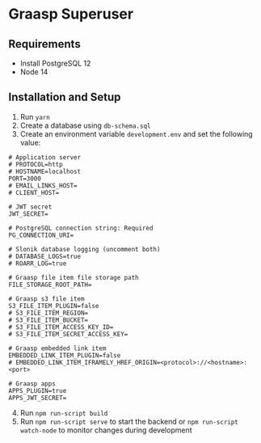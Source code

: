 # Graasp Superuser
## Requirements

* Install PostgreSQL 12
* Node 14

## Installation and Setup

1. Run `yarn`
2. Create a database using `db-schema.sql`
3. Create an environment variable `development.env` and set the following value:
```
# Application server
# PROTOCOL=http
# HOSTNAME=localhost
PORT=3000
# EMAIL_LINKS_HOST=
# CLIENT_HOST=

# JWT secret
JWT_SECRET=

# PostgreSQL connection string: Required
PG_CONNECTION_URI= 

# Slonik database logging (uncomment both)
# DATABASE_LOGS=true
# ROARR_LOG=true

# Graasp file item file storage path
FILE_STORAGE_ROOT_PATH=

# Graasp s3 file item
S3_FILE_ITEM_PLUGIN=false
# S3_FILE_ITEM_REGION=
# S3_FILE_ITEM_BUCKET=
# S3_FILE_ITEM_ACCESS_KEY_ID=
# S3_FILE_ITEM_SECRET_ACCESS_KEY=

# Graasp embedded link item
EMBEDDED_LINK_ITEM_PLUGIN=false
# EMBEDDED_LINK_ITEM_IFRAMELY_HREF_ORIGIN=<protocol>://<hostname>:<port>

# Graasp apps
APPS_PLUGIN=true
APPS_JWT_SECRET=

```
4. Run `npm run-script build`
5. Run `npm run-script serve` to start the backend or `npm run-script watch-node` to monitor changes during development
